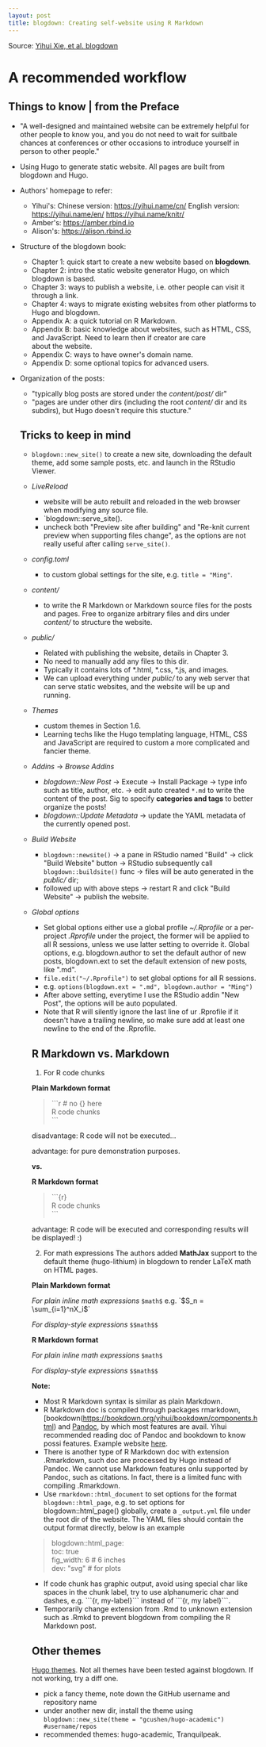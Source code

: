 ```yaml
---
layout: post
title: blogdown: Creating self-website using R Markdown
---
```


Source: [Yihui Xie, et al. blogdown](https://bookdown.org/yihui/blogdown)

# A recommended workflow

## Things to know | from the Preface
- "A well-designed and maintained website can be extremely helpful for other people to know you, and you do not need to wait for suitbale chances at conferences or other occasions to introduce yourself in person to other people."
- Using Hugo to generate static website. All pages are built from blogdown and Hugo.
- Authors' homepage to refer:
  - Yihui's: Chinese version: https://yihui.name/cn/     English version: https://yihui.name/en/   https://yihui.name/knitr/
  - Amber's: https://amber.rbind.io
  - Alison's: https://alison.rbind.io
- Structure of the blogdown book:
  - Chapter 1: quick start to create a new website based on **blogdown**.
  - Chapter 2: intro the static website generator Hugo, on which blogdown is based.
  - Chapter 3: ways to publish a website, i.e. other people can visit it through a link.
  - Chapter 4: ways to migrate existing websites from other platforms to Hugo and blogdown.
  - Appendix A: a quick tutorial on R Markdown.
  - Appendix B: basic knowledge about websites, such as HTML, CSS, and JavaScript. Need to learn then if creator are care    
                about the website.
  - Appendix C: ways to have owner's domain name.
  - Appendix D: some optional topics for advanced users.
- Organization of the posts:
  - "typically blog posts are stored under the *content/post/* dir"
  - "pages are under other dirs (including the root *content/* dir and its subdirs), but Hugo doesn't require this stucture."
  
  ## Tricks to keep in mind
  - `blogdown::new_site()` to create a new site, downloading the default theme, add some sample posts, etc. and launch in the      RStudio Viewer.
  - *LiveReload*
    - website will be auto rebuilt and reloaded in the web browser when modifying any source file.
    - `blogdown::serve_site().
    - uncheck both "Preview site after building" and "Re-knit current preview when supporting files change", as the options         are not really useful after calling `serve_site()`.
  - *config.toml*
    - to custom global settings for the site, e.g. `title = "Ming"`.
  - *content/*
    - to write the R Markdown or Markdown source files for the posts and pages. Free to organize arbitrary files and dirs           under *content/* to structure the website.
  - *public/*
    - Related with publishing the website, details in Chapter 3.
    - No need to manually add any files to this dir.
    - Typically it contains lots of \*.html, \*.css, \*.js, and images.
    - We can upload everything under *public/* to any web server that can serve static websites, and the website will be up         and running.
  - *Themes*
    - custom themes in Section 1.6.
    - Learning techs like the Hugo templating language, HTML, CSS and JavaScript are required to custom a more complicated and       fancier theme.
  - *Addins* -> *Browse Addins*
    - *blogdown::New Post* -> Execute -> Install Package -> type info such as title, author, etc. -> edit auto created `*.md`       to write the content of the post. Sig to specify **categories and tags** to better organize the posts!
    - *blogdown::Update Metadata* -> update the YAML metadata of the currently opened post.
  - *Build Website*
    - `blogdown::newsite()` -> a pane in RStudio named "Build" -> click "Build Website" button -> RStudio subsequently call         `blogdown::buildsite()` func -> files will be auto generated in the *public/* dir;
    - followed up with above steps -> restart R and click "Build Website" -> publish the website.
  - *Global options*
    - Set global options either use a global profile *~/.Rprofile* or a per-project *.Rprofile* under the project, the former       will be applied to all R sessions, unless we use latter setting to override it. Global options, e.g. blogdown.author to       set the default author of new posts, blogdown.ext to set the default extension of new posts, like ".md".
    - `file.edit("~/.Rprofile")` to set global options for all R sessions.
    - e.g. `options(blogdown.ext = ".md", blogdown.author = "Ming")`
    - After above setting, everytime I use the RStudio addin "New Post", the options will be auto populated.
    - Note that R will silently ignore the last line of ur .Rprofile if it doesn't have a trailing newline, so make sure add         at least one newline to the end of the .Rprofile.
  
    ## R Markdown vs. Markdown
    1. For R code chunks
    
    **Plain Markdown format**
    > \`\`\`r # no {} here  
    > R code chunks  
    > \`\`\`
    
    disadvantage: R code will not be executed...
    
    advantage: for pure demonstration purposes.
    
    **vs.**
    
    **R Markdown format**
    > \`\`\`{r}  
    > R code chunks  
    > \`\`\`
    
    advantage: R code will be executed and corresponding results will be displayed! :)
    
    2. For math expressions
    The authors added **MathJax** support to the default theme (hugo-lithium) in blogdown to render LaTeX math on HTML pages.
    
    **Plain Markdown format**
    
    *For plain inline math expressions*
    ``$math$`` e.g. \`$S_n = \sum_{i=1}^nX_i$\`
    
    *For display-style expressions*
    ``$$math$$``
    
    **R Markdown format**
    
    *For plain inline math expressions*
    `$math$`
    
    *For display-style expressions*
    `$$math$$`
    
    **Note:**
      - Most R Markdown syntax is similar as plain Markdown.
      - R Markdown doc is compiled through packages rmarkdown, [bookdown(https://bookdown.org/yihui/bookdown/components.html)         and [Pandoc](http://pandoc.org/MANUAL.html#pandocs-markdown), by which most features are avail. Yihui recommended             reading doc of Pandoc and bookdown to know possi features. Example website [here](https://blogdown-demo.rbind.io).
      - There is another type of R Markdown doc with extension .Rmarkdown, such doc are processed by Hugo instead of Pandoc.           We cannot use Markdown features onlu supported by Pandoc, such as citations. In fact, there is a limited func with             compiling .Rmarkdown.
      - Use `rmarkdown::html_document` to set options for the format `blogdown::html_page`, e.g. to set options for                   blogdown::html_page() globally, create a `_output.yml` file under the root dir of the website. The YAML files should           contain the output format directly, below is an example
      > blogdown::html_page:  
      >   toc: true  
      >   fig_width: 6 # 6 inches  
      >   dev: "svg" # for plots
     - If code chunk has graphic output, avoid using special char like spaces in the chunk label, try to use alphanumeric char        and dashes, e.g. \`\`\`{r, my-label}\`\`\` instead of \`\`\`{r, my label}\`\`\`.
     - Temporarily change extension from .Rmd to unknown extension such as .Rmkd to prevent blogdown from compiling the R            Markdown post.
     
    ## Other themes
    [Hugo themes](http://themes.gohugo.io). Not all themes have been tested against blogdown. If not working, try a diff one.
    - pick a fancy theme, note down the GitHub username and repository name
    - under another new dir, install the theme using `blogdown::new_site(theme = "gcushen/hugo-academic") #username/repos`
    - recommended themes: hugo-academic, Tranquilpeak.


